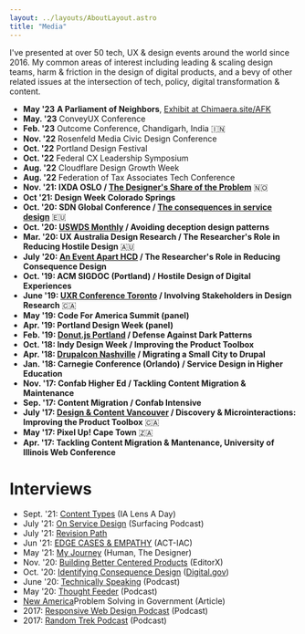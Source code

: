 ```yaml
---
layout: ../layouts/AboutLayout.astro
title: "Media"
---
```


<p>I've presented at over 50 tech, UX & design events around the world since 2016. My common areas of interest including leading & scaling design teams, harm & friction in the design of digital products, and a bevy of other related issues at the intersection of tech, policy, digital transformation & content. </p>

-   **May  '23** **A Parliament of Neighbors**, [Exhibit at Chimaera.site/AFK](https://www.chimaera.site/afk)
-   **May. '23** ConveyUX Conference
-   **Feb. '23** Outcome Conference, Chandigarh, India 🇮🇳
-   **Nov. '22** Rosenfeld Media Civic Design Conference
-   **Oct. '22** Portland Design Festival
-   **Oct. '22** Federal CX Leadership Symposium
-   **Aug. '22** Cloudflare Design Growth Week
-   **Aug. '22** Federation of Tax Associates Tech Conference
-   **Nov. '21: IXDA OSLO / [The Designer's Share of the Problem](https://vimeo.com/651801535)** 🇳🇴
-   **Oct '21:  Design Week Colorado Springs**
-   **Oct. '20: SDN Global Conference / [The consequences in service design](https://youtu.be/JqguCFiY3KM)** 🇪🇺
-   **Oct. '20: [USWDS Monthly](https://www.youtube.com/watch?t=1430s&v=Aw5ovySXf6o) / Avoiding deception design patterns**
-   **Mar. '20: UX Australia Design Research / The Researcher's Role in Reducing Hostile Design** 🇦🇺
-   **July '20: [An Event Apart HCD](https://aneventapart.com/event/online-0720#s24059) / The Researcher's Role in Reducing Consequence Design**
-   **Oct. '19: ACM SIGDOC (Portland) / Hostile Design of Digital Experiences**
-   **June '19: [UXR Conference Toronto](https://www.youtube.com/watch?v=rm6zUoyaC2Y) / Involving Stakeholders in Design Research** 🇨🇦
-   **May  '19: Code For America Summit (panel)**
-   **Apr. '19: Portland Design Week (panel)**
-   **Feb. '19: [Donut.js Portland](https://youtu.be/3nLretWklAo) / Defense Against Dark Patterns**
-   **Oct. '18: Indy Design Week / Improving the Product Toolbox**
-   **Apr. '18: [Drupalcon Nashville](https://www.youtube.com/watch?v=REUJCWpFOcI) / Migrating a Small City to Drupal**
-   **Jan. '18: Carnegie Conference (Orlando) / Service Design in Higher Education**
-   **Nov. '17: Confab Higher Ed / Tackling Content Migration & Maintenance**
-   **Sep. '17: Content Migration / Confab Intensive**
-   **July '17: [Design & Content Vancouver](https://vimeo.com/228911684) / Discovery & Microinteractions: Improving the Product Toolbox** 🇨🇦
-   **May '17: Pixel Up! Cape Town** 🇿🇦
-   **Apr. '17: Tackling Content Migration & Mantenance, University of Illinois Web Conference**

# Interviews
-   Sept. '21: [Content Types](https://youtu.be/nnuYyD7xXIk) (IA Lens A Day)
-   July '21: [On Service Design](https://www.surfacingpodcast.com/ron-bronson-transcript) (Surfacing Podcast)
-   July '21: [Revision Path](https://revisionpath.com/ron-bronson/)
-   Jun '21: [EDGE CASES & EMPATHY](https://open.spotify.com/episode/3Xd9MZ9HdByErb41jb7vUX) (ACT-IAC)
-   May '21: [My Journey](https://open.spotify.com/episode/3KRy0ztHvqevYpP4EYn5BV?si=VIqL0OSsSvymKJ81alinrg) (Human, The Designer)
-   Nov. '20: [Building Better Centered Products](https://www.editorx.com/shaping-design/article/ron-bronson-interview-consequence-design) (EditorX)
-   Oct. '20: [Identifying Consequence Design](https://digital.gov/resources/deceptive-design-how-to-identify-and-combat-consequence-design/) ([Digital.gov](http://Digital.gov))
-   June '20: [Technically Speaking](https://www.technicallyspeakinghw.com/episodes/ep-5-consequence-design-with-ron-bronson) (Podcast)
-   May '20: [Thought Feeder](https://thoughtfeederpod.com/podcast/service-design-and-consequences/) (Podcast)
-   [New America](https://www.newamerica.org/public-interest-technology/reports/problem-solving-government/this-is-everyones-work/)Problem Solving in Government (Article)
-  2017: [Responsive Web Design Podcast](https://responsivewebdesign.com/podcast/ron-bronson/) (Podcast)
-  2017: [Random Trek Podcast](https://www.theincomparable.com/randomtrek/145/) (Podcast)
